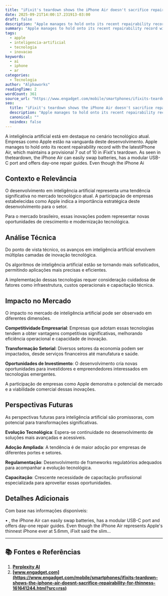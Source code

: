 ```yaml
---
title: "iFixit's teardown shows the iPhone Air doesn't sacrifice repairability for thinness"
date: 2025-09-21T14:00:17.231913-03:00
draft: false
description: "Apple manages to hold onto its recent repairability record with the latestiPhone Air, which maintains a provisional 7 out of 10 in iFixit's teardown. As seen..."
summary: "Apple manages to hold onto its recent repairability record with the latestiPhone Air, which maintains a provisional 7 out of 10 in iFixit's teardown. As seen..."
tags:
  - apple
  - inteligencia-artificial
  - tecnologia
  - inovacao
keywords:
  - ai
  - iphone
  - ar
categories:
  - Tecnologia
author: "Alphaworks"
readingTime: 2
wordCount: 361
source_url: "https://www.engadget.com/mobile/smartphones/ifixits-teardown-shows-the-iphone-air-doesnt-sacrifice-repairability-for-thinness-161641244.html?src=rss"
seo:
  title: "iFixit's teardown shows the iPhone Air doesn't sacrifice repairability for thinness"
  description: "Apple manages to hold onto its recent repairability record with the latestiPhone Air, which maintains a provisional 7 out of 10 in iFixit's teardown. As seen..."
  canonical: ""
  noindex: false
---
```


A inteligência artificial está em destaque no cenário tecnológico atual. Empresas como Apple estão na vanguarda deste desenvolvimento. Apple manages to hold onto its recent repairability record with the latestiPhone Air, which maintains a provisional 7 out of 10 in iFixit's teardown. As seen in theteardown, the iPhone Air can easily swap batteries, has a modular USB-C port and offers day-one repair guides. Even though the iPhone Ai

## Contexto e Relevância

O desenvolvimento em inteligência artificial representa uma tendência significativa no mercado tecnológico atual. A participação de empresas estabelecidas como Apple indica a importância estratégica deste desenvolvimento para o setor.

Para o mercado brasileiro, essas inovações podem representar novas oportunidades de crescimento e modernização tecnológica.
## Análise Técnica

Do ponto de vista técnico, os avanços em inteligência artificial envolvem múltiplas camadas de inovação tecnológica.

Os algoritmos de inteligência artificial estão se tornando mais sofisticados, permitindo aplicações mais precisas e eficientes. 

A implementação dessas tecnologias requer consideração cuidadosa de fatores como infraestrutura, custos operacionais e capacitação técnica.
## Impacto no Mercado

O impacto no mercado de inteligência artificial pode ser observado em diferentes dimensões.

**Competitividade Empresarial**: Empresas que adotam essas tecnologias tendem a obter vantagens competitivas significativas, melhorando eficiência operacional e capacidade de inovação.

**Transformação Setorial**: Diversos setores da economia podem ser impactados, desde serviços financeiros até manufatura e saúde.

**Oportunidades de Investimento**: O desenvolvimento cria novas oportunidades para investidores e empreendedores interessados em tecnologias emergentes.

A participação de empresas como Apple demonstra o potencial de mercado e a viabilidade comercial dessas inovações.
## Perspectivas Futuras

As perspectivas futuras para inteligência artificial são promissoras, com potencial para transformações significativas.

**Evolução Tecnológica**: Espera-se continuidade no desenvolvimento de soluções mais avançadas e acessíveis.

**Adoção Ampliada**: A tendência é de maior adoção por empresas de diferentes portes e setores.

**Regulamentação**: Desenvolvimento de frameworks regulatórios adequados para acompanhar a evolução tecnológica.

**Capacitação**: Crescente necessidade de capacitação profissional especializada para aproveitar essas oportunidades.
## Detalhes Adicionais

Com base nas informações disponíveis:

• , the iPhone Air can easily swap batteries, has a modular USB-C port and offers day-one repair guides. Even though the iPhone Air represents Apple's thinnest iPhone ever at 5.6mm, iFixit said the slim...



---

## 📚 Fontes e Referências

1. **[Perplexity AI](https://www.perplexity.ai/)**
2. **[www.engadget.com](https://www.engadget.com/mobile/smartphones/ifixits-teardown-shows-the-iphone-air-doesnt-sacrifice-repairability-for-thinness-161641244.html?src=rss)**
